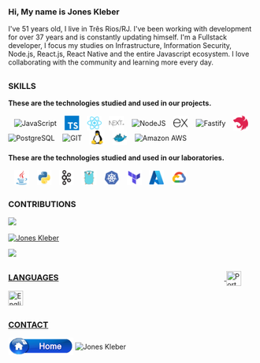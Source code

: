<div style="display: inline-block">

### Hi, My name is Jones Kleber<br> 
I've 51 years old, I live in Três Rios/RJ.
I've been working with development for over 37 years and is constantly updating himself. I'm a Fullstack developer, I focus my studies on Infrastructure,  Information Security, Node.js, React.js, React Native and the entire Javascript ecosystem. I love collaborating with the community and learning more every day.<br>

##

### __SKILLS__
<div style="display: inline-block" ><strong>These are the technologies studied and used in our projects.</strong>
 <br><br>
    &nbsp&nbsp&nbsp<img align="center" alt="JavaScript" height="30" width="30" src="https://cdn.jsdelivr.net/gh/devicons/devicon/icons/javascript/javascript-original.svg" title="JavaScript" />
    &nbsp&nbsp&nbsp<img align="center" alt="TypeScript" height="30" width="30" src="https://raw.githubusercontent.com/devicons/devicon/master/icons/typescript/typescript-plain.svg" title="TypeScript" />
    &nbsp&nbsp&nbsp<img align="center" alt="ReactJS" height="30" width="30" src="https://github.com/devicons/devicon/blob/master/icons/react/react-original.svg" title="ReactJS" />
    &nbsp&nbsp&nbsp<img align="center" alt="Nextjs" height="30" width="30" src="https://github.com/devicons/devicon/blob/master/icons/nextjs/nextjs-original-wordmark.svg" title="Nextjs" />
    &nbsp&nbsp&nbsp<img align="center" alt="NodeJS" height="30" width="30" src="https://cdn.jsdelivr.net/gh/devicons/devicon/icons/nodejs/nodejs-original.svg" title="NodeJS" />
    &nbsp&nbsp&nbsp<img align="center" alt="Express" height="30" width="30" src="https://github.com/devicons/devicon/blob/master/icons/express/express-original.svg" title="Express" /> 
    &nbsp&nbsp&nbsp<img align="center" alt="Fastify" height="30" width="30" src="https://avatars.githubusercontent.com/u/24939410?s=200&v=4" title="Fastify" />  
    &nbsp&nbsp&nbsp<img align="center" alt="NestJS" height="30" width="30" src="https://github.com/devicons/devicon/blob/master/icons/nestjs/nestjs-plain.svg" title="NestJS" />     
    &nbsp&nbsp&nbsp<img align="center" alt="PostgreSQL" height="30" width="30" src="https://cdn.jsdelivr.net/gh/devicons/devicon/icons/postgresql/postgresql-original.svg" title="PostgreSQL" />
    &nbsp&nbsp&nbsp<img  align="center" alt="GIT" height="30" width="30" src="https://cdn.jsdelivr.net/gh/devicons/devicon/icons/git/git-original.svg"" title="Git" />
    &nbsp&nbsp&nbsp<img align="center" alt="LINUX" height="30" width="30" src="https://github.com/devicons/devicon/blob/master/icons/linux/linux-original.svg"" title="Linux" />
    &nbsp&nbsp&nbsp<img align="center" alt="DOCKER" height="30" width="30" src="https://github.com/devicons/devicon/blob/master/icons/docker/docker-original.svg"" title="Docker" />
     &nbsp&nbsp&nbsp<img align="center" alt="Amazon AWS" height="30" width="30" src="https://logodix.com/logo/34944.png" title="Amazon AWS" /> 
 
<div>
<br />
<div style="display: inline-block" ><strong>These are the technologies studied and used in our laboratories.</strong>
 <br><br>
     &nbsp&nbsp&nbsp<img align="center" alt="Java" height="30" width="30" src="https://github.com/devicons/devicon/blob/master/icons/java/java-original.svg" title="Java" /> 
     &nbsp&nbsp&nbsp<img align="center" alt="Python" height="30" width="30" src="https://github.com/devicons/devicon/blob/master/icons/python/python-original.svg" title="Python" /> 
     &nbsp&nbsp&nbsp<img align="center" alt="Appache Kafka" height="30" width="30" src="https://github.com/devicons/devicon/blob/master/icons/apachekafka/apachekafka-original.svg" title="Appache Kafka" /> 
     &nbsp&nbsp&nbsp<img align="center" alt="Go" height="30" width="30" src="https://github.com/devicons/devicon/blob/master/icons/go/go-original.svg" title="Go" /> 
     &nbsp&nbsp&nbsp<img align="center" alt="Kubernetes" height="30" width="30" src="https://github.com/devicons/devicon/blob/master/icons/kubernetes/kubernetes-plain.svg" title="Kubernetes" />
     &nbsp&nbsp&nbsp<img align="center" alt="Terraform" height="30" width="30" src="https://github.com/devicons/devicon/blob/master/icons/terraform/terraform-original.svg" title="Terraform" />
     &nbsp&nbsp&nbsp<img align="center" alt="Azure Cloud" height="30" width="30" src="https://github.com/devicons/devicon/blob/master/icons/azure/azure-original.svg" title="Azure Cloud" />
     &nbsp&nbsp&nbsp<img align="center" alt="Google Cloud" height="30" width="30" src="https://github.com/devicons/devicon/blob/master/icons/googlecloud/googlecloud-original.svg" title="Google Cloud" /> 

     
<div>
     
     
  ##
  
  ### __CONTRIBUTIONS__
<div align="left">
  <a href="https://github.com/joneskleber">

  <img height="180em" src="https://github-readme-stats-git-masterrstaa-rickstaa.vercel.app/api?username=joneskleber&&show_icons=true&theme=dark" /><br>
  
  
  
  <img height="180em"  src="https://github-readme-streak-stats.herokuapp.com/?user=joneskleber&theme=dark" alt="Jones Kleber" /><br>

  <img height="180em"  src="https://github-readme-stats-git-masterrstaa-rickstaa.vercel.app/api/top-langs/?username=joneskleber&layout=compact&langs_count=7&theme=dark&pat_1=joneskleber"/>
  

</div>
  </div> 

##
  
### __LANGUAGES__
</div>
  <img align="center" src="https://img.icons8.com/color/48/000000/brazil-circular.png" height="30" width="30" title="Português"/>
  <img align="center" src="https://img.icons8.com/color/48/000000/usa-circular.png" height="30" width="30" title="English"/>
</div>
  
##
  
### __CONTACT__

<div>
  <a href="https://joneskleber.eti.br/" target="_blank"> <img align="center"  height="36" width="132"  alt="Home Page" src="https://github.com/joneskleber/Projects/blob/main/icons/homepage/homepage-icon.jpg" title="Jones Kleber" /></a>   
     
<!--   <a href="mailto:visao@visao-ol.com.br"><img align="center" alt="E-mail" src="https://img.shields.io/badge/ProtonMail-8B89CC?style=for-the-badge&logo=protonmail&logoColor=white" title="E-mail"/></a>   
  &nbsp<a href="https://www.linkedin.com/in/joneskleber/" target="_blank"> <img align="center" alt="LinkedIn" src="https://img.shields.io/badge/LinkedIn-0077B5?style=for-the-badge&logo=linkedin&logoColor=white" title="LinkedIn" /></a>     
  &nbsp<a href="https://twitter.com/JonesKleber3" target="_blank"> <img align="center" alt="Twitter" src="https://img.shields.io/badge/Twitter-%231877F2.svg?&style=for-the-badge&logo=twitter&logoColor=white" title="Twitter" /></a>
  &nbsp<a href="https://www.instagram.com/jones.kleber.1" target="_blank"><img align="center" alt="Instagram" src="https://img.shields.io/badge/-Instagram-%23E4405F?style=for-the-badge&logo=instagram&logoColor=white" target="_blank" title="Instagram"></a>       -->
<!--  &nbsp&nbsp&nbsp<a href="mailto:visao@visao-ol.com.br"><img align="center" alt="E-mail" src="https://img.shields.io/badge/email-D14836?style=for-the-badge&logo=gmail&logoColor=white" title="E-mail" /></a>
     -->
  <img align="center" height="28" width="130" src="https://komarev.com/ghpvc/?username=joneskleber&color=blue" alt="Jones Kleber" /> 
<!-- início do monitoramento 20/10/2021 -->
</div>
